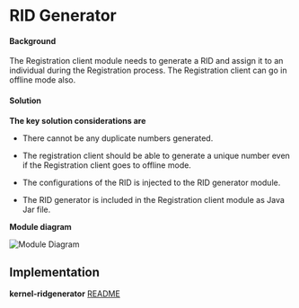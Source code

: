 ﻿# RID Generator

#### Background

The Registration client module needs to generate a RID and assign it to an individual during the Registration process. The Registration client can go in offline mode also. 

#### Solution



**The key solution considerations are**


- There cannot be any duplicate numbers generated.


- The registration client should be able to generate a unique number even if the Registration client goes to offline mode. 


- The configurations of the RID is injected to the RID generator module. 


- The RID generator is included in the Registration client module as Java Jar file. 



**Module diagram**



![Module Diagram](https://raw.githubusercontent.com/mosip/mosip/DEV/design/kernel/_images/kernel-RIDGenerator.jpg?token=ApNuIEJlTzvtrjC6vImJ8gcy9Ajg_ykQks5cLegPwA%3D%3D&_sm_au_=iVVF4NJ44tLqHprM)



## Implementation


**kernel-ridgenerator** [README](../../kernel/kernel-idgenerator-rid/README.md)

